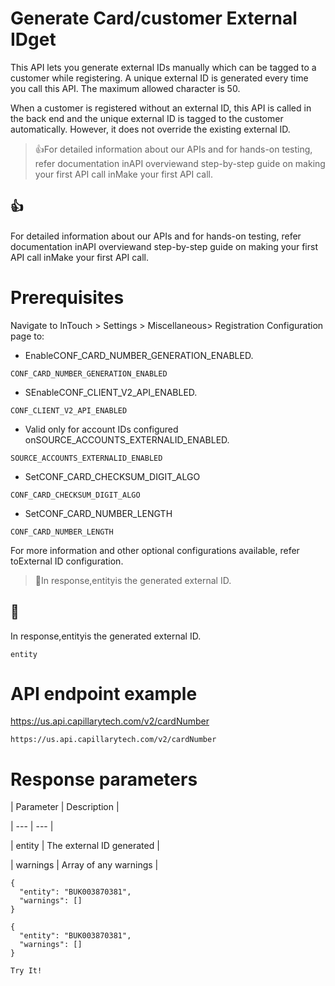 # Generate Card/customer External IDget

This API lets you generate external IDs manually which can be tagged to a customer while registering. A unique external ID is generated every time you call this API. The maximum allowed character is 50.

When a customer is registered without an external ID, this API is called in the back end and the unique external ID is tagged to the customer automatically. However, it does not override the existing external ID.

> 👍For detailed information about our APIs and for hands-on testing, refer documentation inAPI overviewand  step-by-step guide on making your first API call inMake your first API call.

## 👍

For detailed information about our APIs and for hands-on testing, refer documentation inAPI overviewand  step-by-step guide on making your first API call inMake your first API call.

# Prerequisites

Navigate to InTouch > Settings > Miscellaneous> Registration Configuration page to:

- EnableCONF_CARD_NUMBER_GENERATION_ENABLED.

`CONF_CARD_NUMBER_GENERATION_ENABLED`

- SEnableCONF_CLIENT_V2_API_ENABLED.

`CONF_CLIENT_V2_API_ENABLED`

- Valid only for account IDs configured onSOURCE_ACCOUNTS_EXTERNALID_ENABLED.

`SOURCE_ACCOUNTS_EXTERNALID_ENABLED`

- SetCONF_CARD_CHECKSUM_DIGIT_ALGO

`CONF_CARD_CHECKSUM_DIGIT_ALGO`

- SetCONF_CARD_NUMBER_LENGTH

`CONF_CARD_NUMBER_LENGTH`

For more information and other optional configurations available, refer toExternal ID configuration.

> 📘In response,entityis the generated external ID.

## 📘

In response,entityis the generated external ID.

`entity`

# API endpoint example

https://us.api.capillarytech.com/v2/cardNumber

```
https://us.api.capillarytech.com/v2/cardNumber
```

# Response parameters

| Parameter | Description |

| --- | --- |

| entity | The external ID generated |

| warnings | Array of any warnings |



```
{
  "entity": "BUK003870381",
  "warnings": []
}
```

```
{
  "entity": "BUK003870381",
  "warnings": []
}
```

`Try It!`